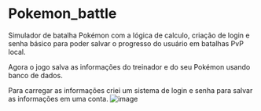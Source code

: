 # Pokemon_battle
Simulador de batalha Pokémon com a lógica de calculo, criação de login e senha básico para poder salvar o progresso do usuário em batalhas PvP local.

Agora o jogo salva as informações do treinador e do seu Pokémon usando banco de dados.

Para carregar as informações criei um sistema de login e senha para salvar as informações em uma conta.
![image](https://user-images.githubusercontent.com/112515310/215872596-3854fa73-c2c0-4db4-8def-3828cf8f0594.png)
